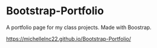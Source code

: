 # Bootstrap-Portfolio

A portfolio page for my class projects. Made with Boostrap. 

https://michellelnc22.github.io/Bootstrap-Portfolio/
